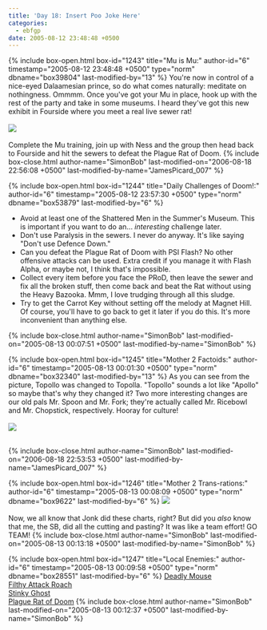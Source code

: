 ```yaml
---
title: 'Day 18: Insert Poo Joke Here'
categories:
  - ebfgp
date: 2005-08-12 23:48:48 +0500
---
```

{% include box-open.html box-id="1243" title="Mu is Mu:" author-id="6" timestamp="2005-08-12 23:48:48 +0500" type="norm" dbname="box39804" last-modified-by="13" %}
You're now in control of a nice-eyed Dalaamesian prince, so do what comes naturally: meditate on nothingness.  Ommmm.  Once you've got your Mu in place, hook up with the rest of the party and take in some museums.  I heard they've got this new exhibit in Fourside where you meet a real live sewer rat!<br />
<br />
<img src="http://classic.starmen.net/ebfgp/img/eb18.png" /><br /><br />Complete the Mu training, join up with Ness and the group then head back to Fourside and hit the sewers to defeat the Plague Rat of Doom.
{% include box-close.html author-name="SimonBob" last-modified-on="2006-08-18 22:56:08 +0500" last-modified-by-name="JamesPicard_007" %}

{% include box-open.html box-id="1244" title="Daily Challenges of Doom!:" author-id="6" timestamp="2005-08-12 23:57:30 +0500" type="norm" dbname="box53879" last-modified-by="6" %}
<ul>
<li>Avoid at least one of the Shattered Men in the Summer's Museum. This is important if you want to do an... <i>interesting</i> challenge later.</li>
<li>Don't use Paralysis in the sewers.  I never do anyway.  It's like saying "Don't use Defence Down."</li>
<li>Can you defeat the Plague Rat of Doom with PSI Flash? No other offensive attacks can be used.  Extra credit if you manage it with Flash Alpha, or maybe not, I think that's impossible.</li>
<li>Collect every item before you face the PRoD, then leave the sewer and fix all the broken stuff, then come back and beat the Rat without using the Heavy Bazooka.  Mmm, I love trudging through all this sludge.</li>
<li>Try to get the Carrot Key without setting off the melody at Magnet Hill.  Of course, you'll have to go back to get it later if you do this.  It's more inconvenient than anything else.</li>
</ul>
{% include box-close.html author-name="SimonBob" last-modified-on="2005-08-13 00:07:51 +0500" last-modified-by-name="SimonBob" %}

{% include box-open.html box-id="1245" title="Mother 2 Factoids:" author-id="6" timestamp="2005-08-13 00:01:30 +0500" type="norm" dbname="box32340" last-modified-by="13" %}
As you can see from the picture, Topollo was changed to Topolla. "Topollo" sounds a lot like "Apollo" so maybe that's why they changed it?  Two more interesting changes are our old pals Mr. Spoon and Mr. Fork; they're actually called Mr. Ricebowl and Mr. Chopstick, respectively. Hooray for culture!<br />
<br />
<img src="http://classic.starmen.net/ebfgp/img/mo18.gif" /><br />
<br />

{% include box-close.html author-name="SimonBob" last-modified-on="2006-08-18 22:53:53 +0500" last-modified-by-name="JamesPicard_007" %}

{% include box-open.html box-id="1246" title="Mother 2 Trans-rations:" author-id="6" timestamp="2005-08-13 00:08:09 +0500" type="norm" dbname="box9622" last-modified-by="6" %}
<img src="http://classic.starmen.net/ebfgp/trans/tr18.gif" /><br />
<br />
Now, we all know that Jonk did these charts, right?  But did you <i>also</i> know that me, the SB, did all the cutting and pasting?  It was like a team effort!  GO TEAM!
{% include box-close.html author-name="SimonBob" last-modified-on="2005-08-13 00:13:18 +0500" last-modified-by-name="SimonBob" %}

{% include box-open.html box-id="1247" title="Local Enemies:" author-id="6" timestamp="2005-08-13 00:09:58 +0500" type="norm" dbname="box28551" last-modified-by="6" %}
<a href="http://starmen.net/mother2/ebdb/enemies.php?enemy=113">Deadly Mouse</a><br />
<a href="http://starmen.net/mother2/ebdb/enemies.php?enemy=59">Filthy Attack Roach</a><br />
<a href="http://starmen.net/mother2/ebdb/enemies.php?enemy=108">Stinky Ghost</a><br />
<a href="http://starmen.net/mother2/ebdb/enemies.php?enemy=39">Plague Rat of Doom</a>
{% include box-close.html author-name="SimonBob" last-modified-on="2005-08-13 00:12:37 +0500" last-modified-by-name="SimonBob" %}
